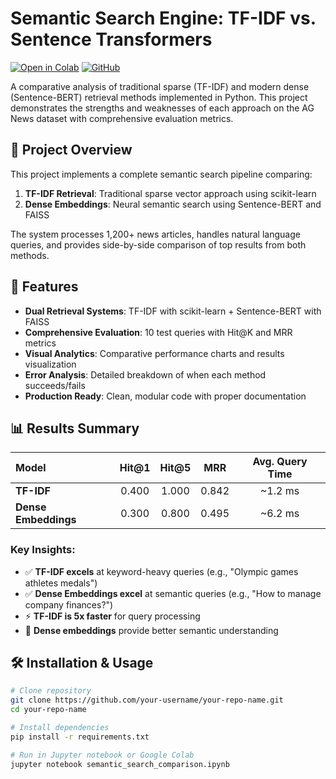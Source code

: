 # Semantic Search Engine: TF-IDF vs. Sentence Transformers

[![Open in Colab](https://colab.research.google.com/assets/colab-badge.svg)](https://colab.research.google.com/github/your-username/your-repo-name/blob/main/semantic_search_comparison.ipynb)
[![GitHub](https://img.shields.io/badge/GitHub-Repo-black?style=flat&logo=github)](https://github.com/your-username/your-repo-name)

A comparative analysis of traditional sparse (TF-IDF) and modern dense (Sentence-BERT) retrieval methods implemented in Python. This project demonstrates the strengths and weaknesses of each approach on the AG News dataset with comprehensive evaluation metrics.

## 📖 Project Overview

This project implements a complete semantic search pipeline comparing:
1. **TF-IDF Retrieval**: Traditional sparse vector approach using scikit-learn
2. **Dense Embeddings**: Neural semantic search using Sentence-BERT and FAISS

The system processes 1,200+ news articles, handles natural language queries, and provides side-by-side comparison of top results from both methods.

## 🚀 Features

- **Dual Retrieval Systems**: TF-IDF with scikit-learn + Sentence-BERT with FAISS
- **Comprehensive Evaluation**: 10 test queries with Hit@K and MRR metrics
- **Visual Analytics**: Comparative performance charts and results visualization
- **Error Analysis**: Detailed breakdown of when each method succeeds/fails
- **Production Ready**: Clean, modular code with proper documentation

## 📊 Results Summary

| Model | Hit@1 | Hit@5 | MRR | Avg. Query Time |
| :--- | :---: | :---: | :---: | :---: |
| **TF-IDF** | 0.400 | 1.000 | 0.842 | ~1.2 ms |
| **Dense Embeddings** | 0.300 | 0.800 | 0.495 | ~6.2 ms |

### Key Insights:
- ✅ **TF-IDF excels** at keyword-heavy queries (e.g., "Olympic games athletes medals")
- ✅ **Dense Embeddings excel** at semantic queries (e.g., "How to manage company finances?")
- ⚡ **TF-IDF is 5x faster** for query processing
- 🎯 **Dense embeddings** provide better semantic understanding

## 🛠️ Installation & Usage

```bash
# Clone repository
git clone https://github.com/your-username/your-repo-name.git
cd your-repo-name

# Install dependencies
pip install -r requirements.txt

# Run in Jupyter notebook or Google Colab
jupyter notebook semantic_search_comparison.ipynb
